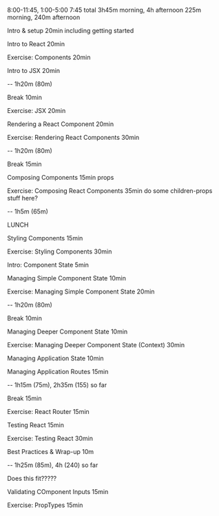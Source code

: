 8:00-11:45, 1:00-5:00
7:45 total
3h45m morning, 4h afternoon
225m morning, 240m afternoon

Intro & setup
20min
  including getting started

Intro to React
20min

Exercise: Components
20min

Intro to JSX
20min

-- 1h20m (80m)

Break
10min

Exercise: JSX
20min

Rendering a React Component
20min

Exercise: Rendering React Components
30min

-- 1h20m (80m)

Break
15min

Composing Components
15min
  props

Exercise: Composing React Components
35min
  do some children-props stuff here?

-- 1h5m (65m)

LUNCH

Styling Components
15min

Exercise: Styling Components
30min

Intro: Component State
5min

Managing Simple Component State
10min

Exercise: Managing Simple Component State
20min

-- 1h20m (80m)

Break
10min

Managing Deeper Component State
10min

Exercise: Managing Deeper Component State (Context)
30min

Managing Application State
10min

Managing Application Routes
15min

-- 1h15m (75m), 2h35m (155) so far

Break
15min

Exercise: React Router
15min

Testing React
15min

Exercise: Testing React
30min

Best Practices & Wrap-up
10m

-- 1h25m (85m), 4h (240) so far




Does this fit?????

Validating COmponent Inputs
15min

Exercise: PropTypes
15min


